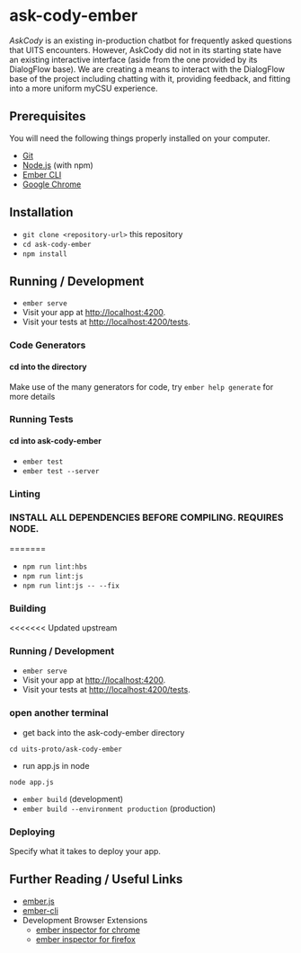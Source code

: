 # ask-cody-ember

_AskCody_ is an existing in-production chatbot for frequently asked questions that UITS encounters. However, AskCody did not in its starting state have an existing interactive interface (aside from the one provided by its DialogFlow base). We are creating a means to interact with the DialogFlow base of the project including chatting with it, providing feedback, and fitting into a more uniform myCSU experience.

## Prerequisites

You will need the following things properly installed on your computer.

* [Git](https://git-scm.com/)
* [Node.js](https://nodejs.org/) (with npm)
* [Ember CLI](https://ember-cli.com/)
* [Google Chrome](https://google.com/chrome/)

## Installation

* `git clone <repository-url>` this repository
* `cd ask-cody-ember`
* `npm install`

## Running / Development

* `ember serve`
* Visit your app at [http://localhost:4200](http://localhost:4200).
* Visit your tests at [http://localhost:4200/tests](http://localhost:4200/tests).

### Code Generators
#### cd into the directory 
Make use of the many generators for code, try `ember help generate` for more details

### Running Tests

#### cd into ask-cody-ember
* `ember test`
* `ember test --server`

### Linting

### INSTALL ALL DEPENDENCIES BEFORE COMPILING. REQUIRES NODE.
=======
* `npm run lint:hbs`
* `npm run lint:js`
* `npm run lint:js -- --fix`

### Building

<<<<<<< Updated upstream

### Running / Development

* `ember serve`
* Visit your app at [http://localhost:4200](http://localhost:4200).
* Visit your tests at [http://localhost:4200/tests](http://localhost:4200/tests).


### open another terminal  

- get back into the ask-cody-ember directory

```
cd uits-proto/ask-cody-ember
```

- run app.js in node 

```
node app.js
```
* `ember build` (development)
* `ember build --environment production` (production)

### Deploying
Specify what it takes to deploy your app.


## Further Reading / Useful Links

* [ember.js](https://emberjs.com/)
* [ember-cli](https://ember-cli.com/)
* Development Browser Extensions
  * [ember inspector for chrome](https://chrome.google.com/webstore/detail/ember-inspector/bmdblncegkenkacieihfhpjfppoconhi)
  * [ember inspector for firefox](https://addons.mozilla.org/en-US/firefox/addon/ember-inspector/)


